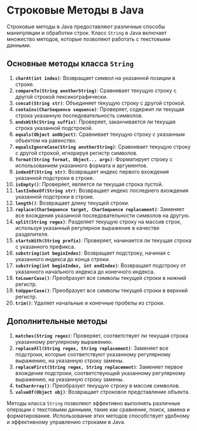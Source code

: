 # Строковые Методы в Java

Строковые методы в Java предоставляют различные способы манипуляции и обработки строк. Класс `String` в Java включает множество методов, которые позволяют работать с текстовыми данными.

## Основные методы класса `String`

1. **`charAt(int index)`**: Возвращает символ на указанной позиции в строке.
2. **`compareTo(String anotherString)`**: Сравнивает текущую строку с другой строкой лексикографически.
3. **`concat(String str)`**: Объединяет текущую строку с другой строкой.
4. **`contains(CharSequence sequence)`**: Проверяет, содержит ли текущая строка указанную последовательность символов.
5. **`endsWith(String suffix)`**: Проверяет, заканчивается ли текущая строка указанной подстрокой.
6. **`equals(Object anObject)`**: Сравнивает текущую строку с указанным объектом на равенство.
7. **`equalsIgnoreCase(String anotherString)`**: Сравнивает текущую строку с другой строкой, игнорируя регистр символов.
8. **`format(String format, Object... args)`**: Форматирует строку с использованием указанного формата и аргументов.
9. **`indexOf(String str)`**: Возвращает индекс первого вхождения указанной подстроки в строке.
10. **`isEmpty()`**: Проверяет, является ли текущая строка пустой.
11. **`lastIndexOf(String str)`**: Возвращает индекс последнего вхождения указанной подстроки в строке.
12. **`length()`**: Возвращает длину текущей строки.
13. **`replace(CharSequence target, CharSequence replacement)`**: Заменяет все вхождения указанной последовательности символов на другую.
14. **`split(String regex)`**: Разделяет текущую строку на массив строк, используя указанный регулярное выражение в качестве разделителя.
15. **`startsWith(String prefix)`**: Проверяет, начинается ли текущая строка с указанного префикса.
16. **`substring(int beginIndex)`**: Возвращает подстроку, начиная с указанного индекса до конца строки.
17. **`substring(int beginIndex, int endIndex)`**: Возвращает подстроку от указанного начального индекса до конечного индекса.
18. **`toLowerCase()`**: Преобразует все символы текущей строки в нижний регистр.
19. **`toUpperCase()`**: Преобразует все символы текущей строки в верхний регистр.
20. **`trim()`**: Удаляет начальные и конечные пробелы из строки.

## Дополнительные методы

1. **`matches(String regex)`**: Проверяет, соответствует ли текущая строка указанному регулярному выражению.
2. **`replaceAll(String regex, String replacement)`**: Заменяет все подстроки, которые соответствуют указанному регулярному выражению, на указанную строку замены.
3. **`replaceFirst(String regex, String replacement)`**: Заменяет первое вхождение подстроки, соответствующей указанному регулярному выражению, на указанную строку замены.
4. **`toCharArray()`**: Преобразует текущую строку в массив символов.
5. **`valueOf(Object obj)`**: Возвращает строковое представление объекта.

Методы класса `String` позволяют эффективно выполнять различные операции с текстовыми данными, такие как сравнение, поиск, замена и форматирование. Использование этих методов способствует удобному и эффективному управлению строками в Java.
